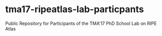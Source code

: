# tma17-ripeatlas-lab-particpants
Public Repository for Participants of the TMA'17 PhD School Lab on RIPE Atlas
